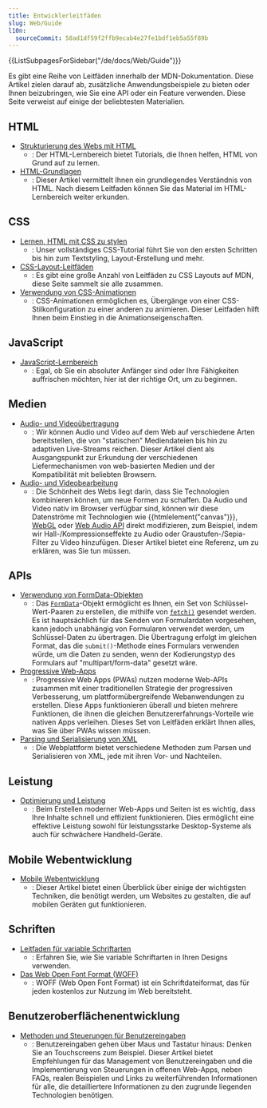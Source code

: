 ```yaml
---
title: Entwicklerleitfäden
slug: Web/Guide
l10n:
  sourceCommit: 58ad1df59f2ffb9ecab4e27fe1bdf1eb5a55f89b
---
```


<section id="Quick_links">
  {{ListSubpagesForSidebar("/de/docs/Web/Guide")}}
</section>

Es gibt eine Reihe von Leitfäden innerhalb der MDN-Dokumentation. Diese Artikel zielen darauf ab, zusätzliche Anwendungsbeispiele zu bieten oder Ihnen beizubringen, wie Sie eine API oder ein Feature verwenden. Diese Seite verweist auf einige der beliebtesten Materialien.

## HTML

- [Strukturierung des Webs mit HTML](/de/docs/Learn/HTML)
  - : Der HTML-Lernbereich bietet Tutorials, die Ihnen helfen, HTML von Grund auf zu lernen.
- [HTML-Grundlagen](/de/docs/Learn/Getting_started_with_the_web/HTML_basics)
  - : Dieser Artikel vermittelt Ihnen ein grundlegendes Verständnis von HTML. Nach diesem Leitfaden können Sie das Material im HTML-Lernbereich weiter erkunden.

## CSS

- [Lernen, HTML mit CSS zu stylen](/de/docs/Learn/CSS)
  - : Unser vollständiges CSS-Tutorial führt Sie von den ersten Schritten bis hin zum Textstyling, Layout-Erstellung und mehr.
- [CSS-Layout-Leitfäden](/de/docs/Web/Guide/CSS/CSS_Layout)
  - : Es gibt eine große Anzahl von Leitfäden zu CSS Layouts auf MDN, diese Seite sammelt sie alle zusammen.
- [Verwendung von CSS-Animationen](/de/docs/Web/CSS/CSS_animations/Using_CSS_animations)
  - : CSS-Animationen ermöglichen es, Übergänge von einer CSS-Stilkonfiguration zu einer anderen zu animieren. Dieser Leitfaden hilft Ihnen beim Einstieg in die Animationseigenschaften.

## JavaScript

- [JavaScript-Lernbereich](/de/docs/Learn/JavaScript)
  - : Egal, ob Sie ein absoluter Anfänger sind oder Ihre Fähigkeiten auffrischen möchten, hier ist der richtige Ort, um zu beginnen.

## Medien

- [Audio- und Videoübertragung](/de/docs/Web/Media/Audio_and_video_delivery)
  - : Wir können Audio und Video auf dem Web auf verschiedene Arten bereitstellen, die von "statischen" Mediendateien bis hin zu adaptiven Live-Streams reichen. Dieser Artikel dient als Ausgangspunkt zur Erkundung der verschiedenen Liefermechanismen von web-basierten Medien und der Kompatibilität mit beliebten Browsern.
- [Audio- und Videobearbeitung](/de/docs/Web/Media/Audio_and_video_manipulation)
  - : Die Schönheit des Webs liegt darin, dass Sie Technologien kombinieren können, um neue Formen zu schaffen. Da Audio und Video nativ im Browser verfügbar sind, können wir diese Datenströme mit Technologien wie {{htmlelement("canvas")}}, [WebGL](/de/docs/Web/API/WebGL_API) oder [Web Audio API](/de/docs/Web/API/Web_Audio_API) direkt modifizieren, zum Beispiel, indem wir Hall-/Kompressionseffekte zu Audio oder Graustufen-/Sepia-Filter zu Video hinzufügen. Dieser Artikel bietet eine Referenz, um zu erklären, was Sie tun müssen.

## APIs

- [Verwendung von FormData-Objekten](/de/docs/Web/API/XMLHttpRequest_API/Using_FormData_Objects)
  - : Das [`FormData`](/de/docs/Web/API/FormData)-Objekt ermöglicht es Ihnen, ein Set von Schlüssel-Wert-Paaren zu erstellen, die mithilfe von [`fetch()`](/de/docs/Web/API/Window/fetch) gesendet werden. Es ist hauptsächlich für das Senden von Formulardaten vorgesehen, kann jedoch unabhängig von Formularen verwendet werden, um Schlüssel-Daten zu übertragen. Die Übertragung erfolgt im gleichen Format, das die `submit()`-Methode eines Formulars verwenden würde, um die Daten zu senden, wenn der Kodierungstyp des Formulars auf "multipart/form-data" gesetzt wäre.
- [Progressive Web-Apps](/de/docs/Web/Progressive_web_apps#core_pwa_guides)
  - : Progressive Web Apps (PWAs) nutzen moderne Web-APIs zusammen mit einer traditionellen Strategie der progressiven Verbesserung, um plattformübergreifende Webanwendungen zu erstellen. Diese Apps funktionieren überall und bieten mehrere Funktionen, die ihnen die gleichen Benutzererfahrungs-Vorteile wie nativen Apps verleihen. Dieses Set von Leitfäden erklärt Ihnen alles, was Sie über PWAs wissen müssen.
- [Parsing und Serialisierung von XML](/de/docs/Web/XML/Parsing_and_serializing_XML)
  - : Die Webplattform bietet verschiedene Methoden zum Parsen und Serialisieren von XML, jede mit ihren Vor- und Nachteilen.

## Leistung

- [Optimierung und Leistung](/de/docs/Web/Performance)
  - : Beim Erstellen moderner Web-Apps und Seiten ist es wichtig, dass Ihre Inhalte schnell und effizient funktionieren. Dies ermöglicht eine effektive Leistung sowohl für leistungsstarke Desktop-Systeme als auch für schwächere Handheld-Geräte.

## Mobile Webentwicklung

- [Mobile Webentwicklung](/de/docs/Learn/CSS/CSS_layout/Responsive_Design)
  - : Dieser Artikel bietet einen Überblick über einige der wichtigsten Techniken, die benötigt werden, um Websites zu gestalten, die auf mobilen Geräten gut funktionieren.

## Schriften

- [Leitfaden für variable Schriftarten](/de/docs/Web/CSS/CSS_fonts/Variable_fonts_guide)
  - : Erfahren Sie, wie Sie variable Schriftarten in Ihren Designs verwenden.
- [Das Web Open Font Format (WOFF)](/de/docs/Web/CSS/CSS_fonts/WOFF)
  - : WOFF (Web Open Font Format) ist ein Schriftdateiformat, das für jeden kostenlos zur Nutzung im Web bereitsteht.

## Benutzeroberflächenentwicklung

- [Methoden und Steuerungen für Benutzereingaben](/de/docs/Learn/Forms/User_input_methods)
  - : Benutzereingaben gehen über Maus und Tastatur hinaus: Denken Sie an Touchscreens zum Beispiel. Dieser Artikel bietet Empfehlungen für das Management von Benutzereingaben und die Implementierung von Steuerungen in offenen Web-Apps, neben FAQs, realen Beispielen und Links zu weiterführenden Informationen für alle, die detailliertere Informationen zu den zugrunde liegenden Technologien benötigen.
